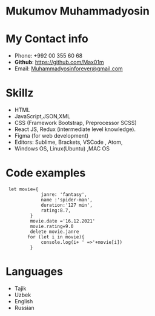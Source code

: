
# Mukumov Muhammadyosin
# My Contact info

* Phone: +992 00 355 60 68
* __Github__: https://github.com/Max01m
* Email: Muhammadyosinforever@gmail.com

# Skillz  

* HTML
* JavaScript,JSON,XML
* CSS (Framework Bootstrap, Preprocessor SCSS)
* React JS, Redux (intermediate level knowledge).
* Figma (for web development)
* Editors: Sublime, Brackets, VSCode , Atom, 
* Windows OS, Linux(Ubuntu) ,MAC OS

# Code examples
```
 let movie={
             janre: 'fantasy',
             name :'spider-man',
             duration:'127 min',
             rating:8.7,
         }
         movie.date ='16.12.2021'
         movie.rating=9.0
         delete movie.janre
        for (let i in movie){
             console.log(i+ ' =>'+movie[i])
         }
```




# Languages
* Tajik
* Uzbek
* English
* Russian


